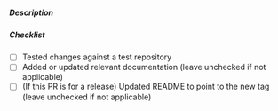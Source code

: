 ##### Description

<!---
Please include a short description of what your PR does and / or the motivation
behind it
--->

##### Checklist

- [ ] Tested changes against a test repository
- [ ] Added or updated relevant documentation (leave unchecked if not applicable)
- [ ] (If this PR is for a release) Updated README to point to the new tag (leave unchecked if not applicable)
